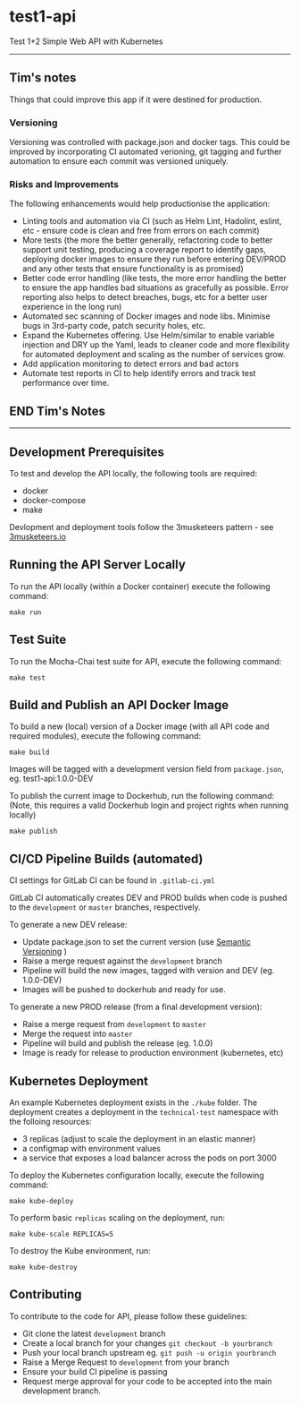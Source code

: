 # test1-api
Test 1+2 Simple Web API with Kubernetes

---

## Tim's notes
Things that could improve this app if it were destined for production.

### Versioning
Versioning was controlled with package.json and docker tags. This could be improved by incorporating CI automated verioning, git tagging and further automation to ensure each commit was versioned uniquely.

### Risks and Improvements
The following enhancements would help productionise the application:

- Linting tools and automation via CI (such as Helm Lint, Hadolint, eslint, etc - ensure code is clean and free from errors on each commit)
- More tests (the more the better generally, refactoring code to better support unit testing, producing a coverage report to identify gaps, deploying docker images to ensure they run before entering DEV/PROD and any other tests that ensure functionality is as promised)
- Better code error handling (like tests, the more error handling the better to ensure the app handles bad situations as gracefully as possible. Error reporting also helps to detect breaches, bugs, etc for a better user experience in the long run)
- Automated sec scanning of Docker images and node libs. Minimise bugs in 3rd-party code, patch security holes, etc.
- Expand the Kubernetes offering. Use Helm/similar to enable variable injection and DRY up the Yaml, leads to cleaner code and more flexibility for automated deployment and scaling as the number of services grow.
- Add application monitoring to detect errors and bad actors
- Automate test reports in CI to help identify errors and track test performance over time.

## END Tim's Notes

---

## Development Prerequisites
To test and develop the API locally, the following tools are required:

- docker
- docker-compose
- make

Devlopment and deployment tools follow the 3musketeers pattern - see [3musketeers.io](https://3musketeers.io/)

## Running the API Server Locally
To run the API locally (within a Docker container) execute the following command:

```
make run
```

## Test Suite
To run the Mocha-Chai test suite for API, execute the following command:

```
make test
```

## Build and Publish an API Docker Image
To build a new (local) version of a Docker image (with all API code and required modules), execute the following command:

```
make build
```

Images will be tagged with a development version field from `package.json`, eg. test1-api:1.0.0-DEV

To publish the current image to Dockerhub, run the following command:
(Note, this requires a valid Dockerhub login and project rights when running locally)

```
make publish
```

## CI/CD Pipeline Builds (automated)
CI settings for GitLab CI can be found in `.gitlab-ci.yml`

GitLab CI automatically creates DEV and PROD builds when code is pushed to the `development` or `master` branches, respectively.

To generate a new DEV release:

- Update package.json to set the current version (use [Semantic Versioning](https://semver.org/) )
- Raise a merge request against the `development` branch
- Pipeline will build the new images, tagged with version and DEV (eg. 1.0.0-DEV)
- Images will be pushed to dockerhub and ready for use.

To generate a new PROD release (from a final development version):

- Raise a merge request from `development` to `master`
- Merge the request into `master`
- Pipeline will build and publish the release (eg. 1.0.0)
- Image is ready for release to production environment (kubernetes, etc)

## Kubernetes Deployment
An example Kubernetes deployment exists in the `./kube` folder.
The deployment creates a deployment in the `technical-test` namespace with the folloing resources:

- 3 replicas (adjust to scale the deployment in an elastic manner)
- a configmap with environment values
- a service that exposes a load balancer across the pods on port 3000

To deploy the Kubernetes configuration locally, execute the following command:

```
make kube-deploy
```

To perform basic `replicas` scaling on the deployment, run:

```
make kube-scale REPLICAS=5
```

To destroy the Kube environment, run:

```
make kube-destroy
```

## Contributing
To contribute to the code for API, please follow these guidelines:

- Git clone the latest `development` branch
- Create a local branch for your changes `git checkout -b yourbranch`
- Push your local branch upstream eg. `git push -u origin yourbranch`
- Raise a Merge Request to `development` from your branch
- Ensure your build CI pipeline is passing
- Request merge approval for your code to be accepted into the main development branch.
